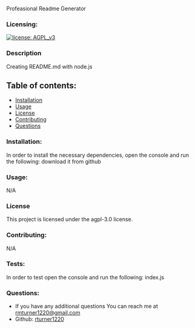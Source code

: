 
  ### <Your-Project-Title>
  Profeasional Readme Generator

  ### Licensing:
  [![license: AGPL_v3](https://img.shields.io/badge/license-AGPL_v3-blue.svg)](https://www.gnu.org/licenses/agpl-3.0.html)

  ### Description
  Creating README.md with node.js

  ## Table of contents:
  * [Installation](#installation)
  * [Usage](#usage)
  * [License](#license)
  * [Contributing](#contributing)
  * [Questions](#questions) 
   
  ### Installation:
  In order to install the necessary dependencies, open the console and run the following:
  download it from github
  
  ### Usage:
  N/A

  ### License
  This project is licensed under the agpl-3.0 license.

  ### Contributing:
  N/A

  ### Tests:
  In order to test open the console and run the following:
  index.js

  ### Questions:
  - If you have any additional questions You can reach me at rmturner1220@gmail.com
  - Github: [rturner1220](https://github.com/rturner1220)
  